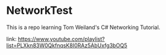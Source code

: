 # NetworkTest
 This is a repo learning Tom Weiland's C# Networking Tutorial.

 link: https://www.youtube.com/playlist?list=PLXkn83W0QkfnqsK8I0RAz5AbUxfg3bOQ5
